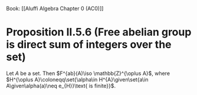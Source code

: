 Book: [[Aluffi Algebra Chapter 0 (AC0)]]
# Proposition II.5.6 (Free abelian group is direct sum of integers over the set)
Let $A$ be a set.
Then $F^{ab}(A)\iso \mathbb{Z}^{\oplus A}$, where $H^{\oplus A}\coloneqq\set{\alpha\in H^{A}\given\set{a\in A\given\alpha(a)\neq e_{H}}\text{ is finite}}$.